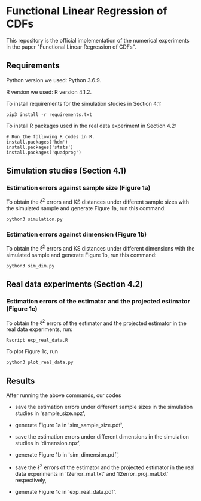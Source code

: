 # Functional Linear Regression of CDFs

This repository is the official implementation of the numerical experiments in the paper "Functional Linear Regression of CDFs". 

## Requirements

Python version we used: Python 3.6.9.

R version we used: R version 4.1.2.

To install requirements for the simulation studies in Section 4.1:

```
pip3 install -r requirements.txt
```

To install R packages used in the real data experiment in Section 4.2:

```{r}
# Run the following R codes in R.
install.packages('hdm')
install.packages('stats')
install.packages('quadprog')
```


## Simulation studies (Section 4.1)

### Estimation errors against sample size (Figure 1a)

To obtain the $\ell^2$ errors and KS distances under different sample sizes with the simulated sample and generate Figure 1a, run this command:

```
python3 simulation.py
```

### Estimation errors against dimension (Figure 1b)

To obtain the $\ell^2$ errors and KS distances under different dimensions with the simulated sample and generate Figure 1b, run this command:

```
python3 sim_dim.py
```


## Real data experiments (Section 4.2)

### Estimation errors of the estimator and the projected estimator (Figure 1c)

To obtain the $\ell^2$ errors of the estimator and the projected estimator in the real data experiments, run:

```
Rscript exp_real_data.R
```

To plot Figure 1c, run

```
python3 plot_real_data.py
```


## Results

After running the above commands, our codes 

- save the estimation errors under different sample sizes in the simulation studies in 'sample_size.npz',

- generate Figure 1a in 'sim_sample_size.pdf', 

- save the estimation errors under different dimensions in the simulation studies in 'dimension.npz',

- generate Figure 1b in 'sim_dimension.pdf',

- save the $\ell^2$ errors of the estimator and the projected estimator in the real data experiments in 'l2error_mat.txt' and 'l2error_proj_mat.txt' respectively,

- generate Figure 1c in 'exp_real_data.pdf'.



